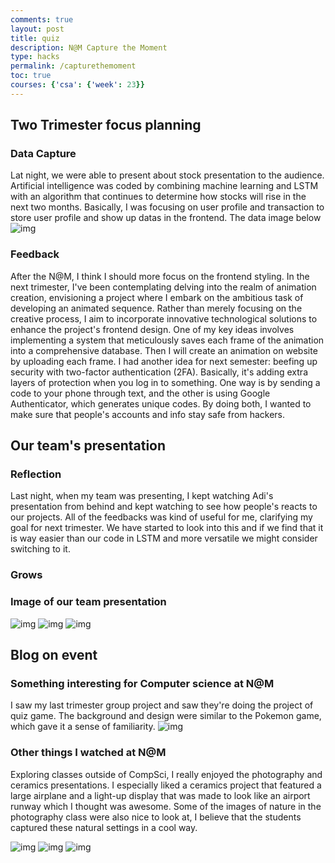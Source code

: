 ```yaml
---
comments: true
layout: post
title: quiz
description: N@M Capture the Moment
type: hacks
permalink: /capturethemoment
toc: true
courses: {'csa': {'week': 23}}
---
```


## Two Trimester focus planning
### Data Capture
Lat night, we were able to present about stock presentation to the audience. Artificial intelligence was coded by combining machine learning and LSTM with an algorithm that continues to determine how stocks will rise in the next two months. Basically, I was focusing on user profile and transaction to store user profile and show up datas in the frontend. 
The data image below
![img](./images/data.png)
### Feedback
After the N@M, I think I should more focus on the frontend styling. In the next trimester, I've been contemplating delving into the realm of animation creation, envisioning a project where I embark on the ambitious task of developing an animated sequence. Rather than merely focusing on the creative process, I aim to incorporate innovative technological solutions to enhance the project's frontend design. One of my key ideas involves implementing a system that meticulously saves each frame of the animation into a comprehensive database. Then I will create an animation on website by uploading each frame.  I had another idea for next semester: beefing up security with two-factor authentication (2FA). Basically, it's adding extra layers of protection when you log in to something. One way is by sending a code to your phone through text, and the other is using Google Authenticator, which generates unique codes. By doing both, I wanted to make sure that people's accounts and info stay safe from hackers.

## Our team's presentation
### Reflection

Last night, when my team was presenting, I kept watching Adi's presentation from behind and kept watching to see how people's reacts to our projects. All of the feedbacks was kind of useful for me, clarifying my goal for next trimester. We have started to look into this and if we find that it is way easier than our code in LSTM and more versatile we might consider switching to it. 

### Grows

### Image of our team presentation
![img](./images/img1.jpg)
![img](./images/img2.jpg)
![img](./images/img3.jpg)
## Blog on event
### Something interesting for Computer science at N@M
I saw my last trimester group project and saw they're doing the project of quiz game. The background and design were similar to the Pokemon game, which gave it a sense of familiarity. 
![img](./images/img4.jpg)
### Other things I watched at N@M
Exploring classes outside of CompSci, I really enjoyed the photography and ceramics presentations. I especially liked a ceramics project that featured a large airplane and a light-up display that was made to look like an airport runway which I thought was awesome. Some of the images of nature in the photography class were also nice to look at, I believe that the students captured these natural settings in a cool way.

![img](./images/turtle.png)
![img](./images/plan.png)
![img](./images/picture.png)
<script src="https://utteranc.es/client.js"
        repo="jw95z/CSA"
        issue-term="pathname"
        theme="github-light"
        crossorigin="anonymous"
        async>
</script>